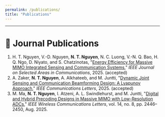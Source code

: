 ```yaml
---
permalink: /publications/
title: "Publications"
---
```


---




# 📄 Journal Publications

<ol>

<li>
  H. T. Nguyen, V.-D. Nguyen, <strong>N. T. Nguyen</strong>, N. C. Luong, V.-N. Q. Bao, H. Q. Ngo, D. Niyato, and S. Chatzinotas,  
  "<a href="https://www.arxiv.org/pdf/2509.10290" target="_blank">Energy Efficiency for Massive MIMO Integrated Sensing and Communication Systems</a>,"  
  <span><em>IEEE Journal on Selected Areas in Communications</em></span>, 2025. (accepted)
</li>

<li>
A. Zaker, <strong>N. T. Nguyen</strong>, A. Alkhateeb, and M. Juntti,  
"<a href="https://arxiv.org/pdf/2503.14054" target="_blank">Dynamic Joint Sensing and Communication Beamforming Design: A Lyapunov Approach</a>,"  
<span style=""><em>IEEE Communications Letters</em></span>, 2025. (accepted)
</li>

<li>
M. Ma, <strong>N. T. Nguyen</strong>, I. Atzeni, A. L. Swindlehurst, and M. Juntti,  
"<a href="https://ieeexplore.ieee.org/stamp/stamp.jsp?arnumber=11008697" target="_blank">Digital and Hybrid Precoding Designs in Massive MIMO with Low-Resolution ADCs</a>,"  
<span style=""><em>IEEE Wireless Communications Letters</em></span>, vol. 14, no. 8, pp. 2446–2450, Aug. 2025.
</li>

</ol>
<style>
  .bibtex-btn{font:inherit;padding:6px 12px;border:1px solid #d0d0d0;border-radius:10px;background:#fff;cursor:pointer;margin-top:6px}
  .bibtex-btn:hover{background:#f6f6f6}
  .bibtex-box{position:relative;margin-top:8px;padding:10px;background:#ffeef3;border:1px solid #ffd6e1;border-radius:12px}
  .bibtex-copy{position:absolute;right:10px;top:8px;padding:4px 10px;border:1px solid #d0d0d0;border-radius:8px;background:#fff;cursor:pointer}
</style>

<script>
(function(){
  function clean(s){return (s||"").replace(/\s+/g," ").trim();}
  function firstLink(el){const a=el.querySelector("a[href]");return a?a.href:null;}

  // Prefer the first anchor's text as the title; fallback to quoted text; never return null
  function quotedTitle(li){
    const a = li.querySelector("a[href]");
    if (a && a.textContent) return clean(a.textContent);
    const m = li.textContent.match(/"([^"]{3,})"/);
    return m ? m[1].trim() : "Untitled";
  }

  function fallbackBib(li,title){
    const txt = clean(li.textContent);

    // Title: robustly from the first anchor text (ignore HTML)
    const a = li.querySelector("a[href]");
    const safeTitle = a && a.textContent ? clean(a.textContent) : (title || quotedTitle(li));

    // Authors: everything BEFORE the first anchor text occurrence (DOM-light, no brittle HTML splits)
    let authors;
    if (a && a.textContent){
      const anchorText = clean(a.textContent);
      const idx = txt.indexOf(anchorText);
      const before = idx >= 0 ? txt.slice(0, idx) : txt;
      authors = clean(before.replace(/^[\s,:"“”]+|[\s,:"“”]+$/g,""));
    } else {
      // Fallback: up to the first quoted title, or all text if none
      const m = txt.match(/"([^"]{3,})"/);
      const before = m ? txt.split(m[0])[0] : txt;
      authors = clean(before.replace(/^[\s,:"“”]+|[\s,:"“”]+$/g,""));
    }

    // Venue & year
    const em = li.querySelector("em");
    const venue = em ? clean(em.textContent) : "";
    const years = txt.match(/\b(?:19|20)\d{2}\b/g);
    const year = years ? years[years.length-1] : "";

    // Type & key
    const isJournal = /Transactions|Journal|Selected Areas in Communications|Letters|JSAC|Wireless Communications Letters|Communications Letters/i.test(venue);
    const firstSurname = (authors.split(",")[0]||"key").split(" ").pop().replace(/[^A-Za-z]/g,"") || "key";
    const key = `${firstSurname}${year||""}Auto`;

    // Pretty print (no url)
    let lines = [];
    if (isJournal){
      lines.push(`@article{${key},`);
      lines.push(`  author  = {${authors}},`);
      lines.push(`  title   = {${safeTitle}},`);
      lines.push(`  journal = {${venue}},`);
      if (year) lines.push(`  year    = {${year}},`);
    } else {
      lines.push(`@inproceedings{${key},`);
      lines.push(`  author    = {${authors}},`);
      lines.push(`  title     = {${safeTitle}},`);
      lines.push(`  booktitle = {${venue || "Conference"}},`);
      if (year) lines.push(`  year      = {${year}},`);
    }
    // remove trailing comma on last field
    lines[lines.length-1] = lines[lines.length-1].replace(/,$/,"");
    lines.push("}");
    return lines.join("\n");
  }

  function buildPanel(bib){
    const box=document.createElement("div");box.className="bibtex-box";
    const copy=document.createElement("button");copy.className="bibtex-copy";copy.textContent="Copy";
    copy.onclick=()=>{navigator.clipboard.writeText(bib).then(()=>{copy.textContent="Copied!";setTimeout(()=>copy.textContent="Copy",1200);});};
    const pre=document.createElement("pre");pre.textContent=bib;box.appendChild(copy);box.appendChild(pre);return box;
  }

  // *** Your original addButtons — unchanged ***
  function addButtons(){
    document.querySelectorAll("li").forEach(li=>{
      if(li.querySelector(".bibtex-btn"))return;
      if(!/(19|20)\d{2}/.test(li.textContent))return;
      const btn=document.createElement("button");btn.className="bibtex-btn";btn.textContent="BibTex";
      btn.onclick=()=>{document.querySelectorAll(".bibtex-box").forEach(b=>b.remove());const bib=fallbackBib(li,quotedTitle(li));btn.insertAdjacentElement("afterend",buildPanel(bib));};
      li.appendChild(document.createElement("br"));li.appendChild(btn);
    });
  }
  if(document.readyState==="loading"){document.addEventListener("DOMContentLoaded",addButtons);}else{addButtons();}
})();
</script>
